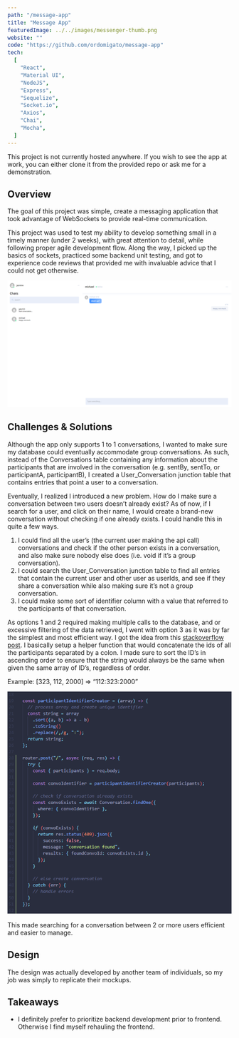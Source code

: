 ```yaml
---
path: "/message-app"
title: "Message App"
featuredImage: ../../images/messenger-thumb.png
website: ""
code: "https://github.com/ordomigato/message-app"
tech:
  [
    "React",
    "Material UI",
    "NodeJS",
    "Express",
    "Sequelize",
    "Socket.io",
    "Axios",
    "Chai",
    "Mocha",
  ]
---
```

<div class="card notice">
<p class="card notice">This project is not currently hosted anywhere. If you wish to see the app at work, you can either clone it from the provided repo or ask me for a demonstration.</p>
</div>

## Overview

<p>
The goal of this project was simple, create a messaging application that took advantage of WebSockets to provide real-time communication.
</p>
<p>
This project was used to test my ability to develop something small in a timely manner (under 2 weeks), with great attention to detail, while following proper agile development flow. Along the way, I picked up the basics of sockets, practiced some backend unit testing, and got to experience code reviews that provided me with invaluable advice that I could not get otherwise.
</p>

![Application UI](../../images/messenger-2.png)

## Challenges & Solutions

<p>
Although the app only supports 1 to 1 conversations, I wanted to make sure my database could eventually accommodate group conversations. As such, instead of the Conversations table containing any information about the participants that are involved in the conversation (e.g. sentBy, sentTo, or participantA, participantB), I created a User_Conversation junction table that contains entries that point a user to a conversation.
</p>

<p>
Eventually, I realized I introduced a new problem. How do I make sure a conversation between two users doesn’t already exist? As of now, if I search for a user, and click on their name, I would create a brand-new conversation without checking if one already exists. I could handle this in quite a few ways. 
</p>

<ol class="list-outside card section">
<li>I could find all the user’s (the current user making the api call) conversations and check if the other person exists in a conversation, and also make sure nobody else does (i.e. void if it’s a group conversation).</li>
<li>I could search the User_Conversation junction table to find all entries that contain the current user and other user as userIds, and see if they share a conversation while also making sure it’s not a group conversation.</li>
<li>I could make some sort of identifier column with a value that referred to the participants of that conversation.</li>
</ol>

<p>
As options 1 and 2 required making multiple calls to the database, and or excessive filtering of the data retrieved, I went with option 3 as it was by far the simplest and most efficient way. I got the idea from this <a href="https://stackoverflow.com/questions/49090027/retrieving-chat-history-between-two-users-sequelize">stackoverflow post</a>. I basically setup a helper function that would concatenate the ids of all the participants separated by a colon. I made sure to sort the ID’s in ascending order to ensure that the string would always be the same when given the same array of ID’s, regardless of order.
</p>

<p>
Example: [323, 112, 2000] => “112:323:2000”
</p>

![Create conversation example code](../../images/messenger-3.png)

<p>
This made searching for a conversation between 2 or more users efficient and easier to manage.
</p>

## Design

<p>
The design was actually developed by another team of individuals, so my job was simply to replicate their mockups. 
</p>

## Takeaways

- I definitely prefer to prioritize backend development prior to frontend. Otherwise I find myself rehauling the frontend.
